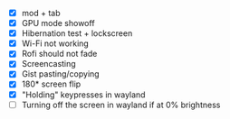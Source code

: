 - [x] mod + tab
- [x] GPU mode showoff
- [x] Hibernation test + lockscreen
- [x] Wi-Fi not working
- [x] Rofi should not fade
- [x] Screencasting
- [x] Gist pasting/copying
- [x] 180* screen flip
- [x] "Holding" keypresses in wayland
- [ ] Turning off the screen in wayland if at 0% brightness

